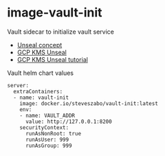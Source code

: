 # image-vault-init

Vault sidecar to initialize vault service

- [Unseal concept](https://developer.hashicorp.com/vault/docs/concepts/seal)
- [GCP KMS Unseal](https://developer.hashicorp.com/vault/docs/configuration/seal/gcpckms)
- [GCP KMS Unseal tutorial](https://developer.hashicorp.com/vault/tutorials/auto-unseal/autounseal-gcp-kms)

Vault helm chart values

```
server:
  extraContainers:
  - name: vault-init
    image: docker.io/steveszabo/vault-init:latest
    env:
    - name: VAULT_ADDR
      value: http://127.0.0.1:8200
    securityContext:
      runAsNonRoot: true
      runAsUser: 999
      runAsGroup: 999
```